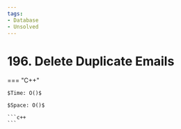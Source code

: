```yaml
---
tags:
- Database
- Unsolved
---
```



# 196. Delete Duplicate Emails

=== "C++"

    $Time: O()$

    $Space: O()$

    ```c++
    ```